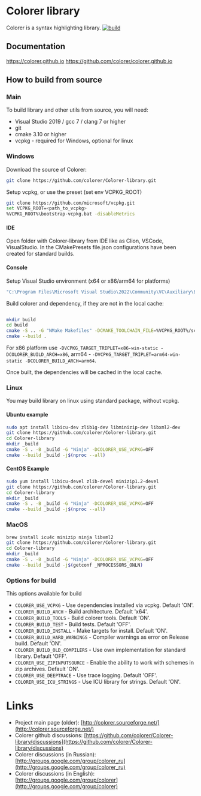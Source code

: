 # Colorer library

Colorer is a syntax highlighting library.
[![build](https://github.com/colorer/Colorer-library/actions/workflows/colorer_ci.yml/badge.svg)](https://github.com/colorer/Colorer-library/actions/workflows/colorer_ci.yml)

## Documentation

https://colorer.github.io
https://github.com/colorer/colorer.github.io

## How to build from source

### Main

To build library and other utils from source, you will need:

* Visual Studio 2019 / gcc 7 / clang 7 or higher
* git
* cmake 3.10 or higher
* vcpkg - required for Windows, optional for linux

### Windows

Download the source of Colorer:

```bash
git clone https://github.com/colorer/Colorer-library.git
```

Setup vcpkg, or use the preset (set env VCPKG_ROOT)

```bash
git clone https://github.com/microsoft/vcpkg.git
set VCPKG_ROOT=<path_to_vcpkg>
%VCPKG_ROOT%\bootstrap-vcpkg.bat -disableMetrics
```

#### IDE

Open folder with Colorer-library from IDE like as Clion, VSCode, VisualStudio.
In the CMakePresets file.json configurations have been created for standard builds.

#### Console

Setup Visual Studio environment (x64 or x86/arm64 for platforms)

```bash
"C:\Program Files\Microsoft Visual Studio\2022\Community\VC\Auxiliary\Build\vcvarsall.bat" x64
```

Build colorer and dependency, if they are not in the local cache:

```bash

mkdir build
cd build
cmake -S .. -G "NMake Makefiles" -DCMAKE_TOOLCHAIN_FILE=%VCPKG_ROOT%/scripts/buildsystems/vcpkg.cmake -DVCPKG_TARGET_TRIPLET=x64-win-static -DCOLORER_BUILD_ARCH=x64
cmake --build .
```

For x86 platform use `-DVCPKG_TARGET_TRIPLET=x86-win-static -DCOLORER_BUILD_ARCH=x86`, arm64 - `-DVCPKG_TARGET_TRIPLET=arm64-win-static -DCOLORER_BUILD_ARCH=arm64`.

Once built, the dependencies will be cached in the local cache.

### Linux

You may build library on linux using standard package, without vcpkg.

#### Ubuntu example

```bash
sudo apt install libicu-dev zlib1g-dev libminizip-dev libxml2-dev
git clone https://github.com/colorer/Colorer-library.git
cd Colorer-library
mkdir _build
cmake -S . -B _build -G "Ninja" -DCOLORER_USE_VCPKG=OFF
cmake --build _build -j$(nproc --all)
```

#### CentOS Example

```bash
sudo yum install libicu-devel zlib-devel minizip1.2-devel
git clone https://github.com/colorer/Colorer-library.git
cd Colorer-library
mkdir _build
cmake -S . -B _build -G "Ninja" -DCOLORER_USE_VCPKG=OFF
cmake --build _build -j$(nproc --all)
```
### MacOS

```bash
brew install icu4c minizip ninja libxml2
git clone https://github.com/colorer/Colorer-library.git
cd Colorer-library
mkdir _build
cmake -S . -B _build -G "Ninja" -DCOLORER_USE_VCPKG=OFF
cmake --build _build -j$(getconf _NPROCESSORS_ONLN)
```

### Options for build

This options available for build

* `COLORER_USE_VCPKG` - Use dependencies installed via vcpkg. Default 'ON'.
* `COLORER_BUILD_ARCH` - Build architecture. Default 'x64'.
* `COLORER_BUILD_TOOLS` - Build colorer tools. Default 'ON'.
* `COLORER_BUILD_TEST` - Build tests. Default 'OFF'.
* `COLORER_BUILD_INSTALL` - Make targets for install. Default 'ON'.
* `COLORER_BUILD_HARD_WARNINGS` - Compiler warnings as error on Release build. Default 'ON'.
* `COLORER_BUILD_OLD_COMPILERS` - Use own implementation for standard library. Default 'OFF'.
* `COLORER_USE_ZIPINPUTSOURCE` - Enable the ability to work with schemes in zip archives. Default 'ON'.
* `COLORER_USE_DEEPTRACE` - Use trace logging. Default 'OFF'.
* `COLORER_USE_ICU_STRINGS` - Use ICU library for strings. Default 'ON'.

Links
========================

* Project main page (older): [http://colorer.sourceforge.net/](http://colorer.sourceforge.net/)
* Colorer github discussions: [https://github.com/colorer/Colorer-library/discussions](https://github.com/colorer/Colorer-library/discussions)
* Colorer discussions (in Russian): [http://groups.google.com/group/colorer_ru](http://groups.google.com/group/colorer_ru)
* Colorer discussions (in English): [http://groups.google.com/group/colorer](http://groups.google.com/group/colorer)

